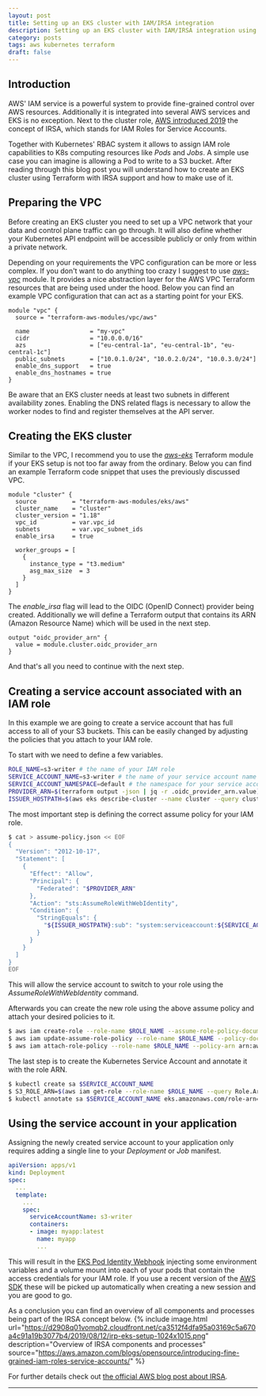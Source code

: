 ```yaml
---
layout: post
title: Setting up an EKS cluster with IAM/IRSA integration
description: Setting up an EKS cluster with IAM/IRSA integration using Terraform and showing how to make use of it.
category: posts
tags: aws kubernetes terraform
draft: false
---
```


## Introduction
AWS' IAM service is a powerful system to provide fine-grained control over AWS resources. Additionally it is integrated into several AWS services and EKS is no exception. Next to the cluster role, [AWS introduced 2019](https://aws.amazon.com/blogs/opensource/introducing-fine-grained-iam-roles-service-accounts/) the concept of IRSA, which stands for IAM Roles for Service Accounts.

Together with Kubernetes' RBAC system it allows to assign IAM role capabilities to K8s computing resources like _Pods_ and _Jobs_. A simple use case you can imagine is allowing a Pod to write to a S3 bucket. After reading through this blog post you will understand how to create an EKS cluster using Terraform with IRSA support and how to make use of it.

## Preparing the VPC
Before creating an EKS cluster you need to set up a VPC network that your data and control plane traffic can go through. It will also define whether your Kubernetes API endpoint will be accessible publicly or only from within a private network.

Depending on your requirements the VPC configuration can be more or less complex. If you don't want to do anything too crazy I suggest to use [_aws-vpc_](https://github.com/terraform-aws-modules/terraform-aws-vpc) module. It provides a nice abstraction layer for the AWS VPC Terraform resources that are being used under the hood. Below you can find an example VPC configuration that can act as a starting point for your EKS.

```hcl
module "vpc" {
  source = "terraform-aws-modules/vpc/aws"

  name                 = "my-vpc"
  cidr                 = "10.0.0.0/16"
  azs                  = ["eu-central-1a", "eu-central-1b", "eu-central-1c"]
  public_subnets       = ["10.0.1.0/24", "10.0.2.0/24", "10.0.3.0/24"]
  enable_dns_support   = true
  enable_dns_hostnames = true
}
```

Be aware that an EKS cluster needs at least two subnets in different availability zones. Enabling the DNS related flags is necessary to allow the worker nodes to find and register themselves at the API server.

## Creating the EKS cluster
Similar to the VPC, I recommend you to use the [_aws-eks_](https://github.com/terraform-aws-modules/terraform-aws-eks) Terraform module if your EKS setup is not too far away from the ordinary.
Below you can find an example Terraform code snippet that uses the previously discussed VPC.
```hcl
module "cluster" {
  source          = "terraform-aws-modules/eks/aws"
  cluster_name    = "cluster"
  cluster_version = "1.18"
  vpc_id          = var.vpc_id
  subnets         = var.vpc_subnet_ids
  enable_irsa     = true

  worker_groups = [
    {
      instance_type = "t3.medium"
      asg_max_size  = 3
    }
  ]
}
```

The _enable\_irsa_ flag will lead to the OIDC (OpenID Connect) provider being created. Additionally we will define a Terraform output that contains its ARN (Amazon Resource Name) which will be used in the next step.

```hcl
output "oidc_provider_arn" {
  value = module.cluster.oidc_provider_arn
}
```
And that's all you need to continue with the next step.

## Creating a service account associated with an IAM role
In this example we are going to create a service account that has full access to all of your S3 buckets. This can be easily changed by adjusting the policies that you attach to your IAM role.

To start with we need to define a few variables.
```bash
ROLE_NAME=s3-writer # the name of your IAM role
SERVICE_ACCOUNT_NAME=s3-writer # the name of your service account name
SERVICE_ACCOUNT_NAMESPACE=default # the namespace for your service account
PROVIDER_ARN=$(terraform output -json | jq -r .oidc_provider_arn.value) # the ARN of your OIDC provider
ISSUER_HOSTPATH=$(aws eks describe-cluster --name cluster --query cluster.identity.oidc.issuer --output text | cut -f 3- -d'/') # the host path of your OIDC issuer
```

The most important step is defining the correct assume policy for your IAM role.
```bash
$ cat > assume-policy.json << EOF
{
  "Version": "2012-10-17",
  "Statement": [
    {
      "Effect": "Allow",
      "Principal": {
        "Federated": "$PROVIDER_ARN"
      },
      "Action": "sts:AssumeRoleWithWebIdentity",
      "Condition": {
        "StringEquals": {
          "${ISSUER_HOSTPATH}:sub": "system:serviceaccount:${SERVICE_ACCOUNT_NAMESPACE}:${SERVICE_ACCOUNT_NAME}"
        }
      }
    }
  ]
}
EOF
```
This will allow the service account to switch to your role using the _AssumeRoleWithWebIdentity_ command.

Afterwards you can create the new role using the above assume policy and attach your desired policies to it.
```bash
$ aws iam create-role --role-name $ROLE_NAME --assume-role-policy-document file://assume-policy.json
$ aws iam update-assume-role-policy --role-name $ROLE_NAME --policy-document file://assume-policy.json
$ aws iam attach-role-policy --role-name $ROLE_NAME --policy-arn arn:aws:iam::aws:policy/AmazonS3FullAccess
```

The last step is to create the Kubernetes Service Account and annotate it with the role ARN.
```bash
$ kubectl create sa $SERVICE_ACCOUNT_NAME
$ S3_ROLE_ARN=$(aws iam get-role --role-name $ROLE_NAME --query Role.Arn --output text)
$ kubectl annotate sa $SERVICE_ACCOUNT_NAME eks.amazonaws.com/role-arn=$S3_ROLE_ARN
```

## Using the service account in your application
Assigning the newly created service account to your application only requires adding a single line to your _Deployment_ or _Job_ manifest.
```yaml
apiVersion: apps/v1
kind: Deployment
spec:
  ...
  template:
    ...
    spec:
      serviceAccountName: s3-writer
      containers:
      - image: myapp:latest
        name: myapp
        ...
```

This will result in the [EKS Pod Identity Webhook](https://github.com/aws/amazon-eks-pod-identity-webhook/) injecting some environment variables and a volume mount into each of your pods that contain the access credentials for your IAM role. If you use a recent version of the [AWS SDK](https://aws.amazon.com/tools/) these will be picked up automatically when creating a new session and you are good to go.

As a conclusion you can find an overview of all components and processes being part of the IRSA concept below.
{% include image.html url="https://d2908q01vomqb2.cloudfront.net/ca3512f4dfa95a03169c5a670a4c91a19b3077b4/2019/08/12/irp-eks-setup-1024x1015.png" description="Overview of IRSA components and processes" source="https://aws.amazon.com/blogs/opensource/introducing-fine-grained-iam-roles-service-accounts/" %}

For further details check out [the official AWS blog post about IRSA](https://aws.amazon.com/blogs/opensource/introducing-fine-grained-iam-roles-service-accounts/).

---

